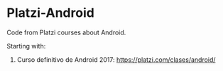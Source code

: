 # Platzi-Android
Code from Platzi courses about Android.

Starting with:
1. Curso definitivo de Android 2017: https://platzi.com/clases/android/

